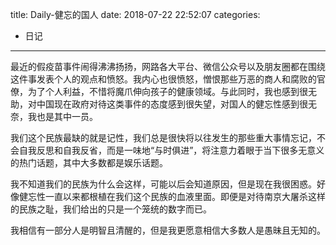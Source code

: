 title: Daily-健忘的国人
date: 2018-07-22 22:52:07
categories:
- 日记

---

最近的假疫苗事件闹得沸沸扬扬，网路各大平台、微信公众号以及朋友圈都在围绕这件事发表个人的观点和愤怒。我内心也很愤怒，憎恨那些万恶的商人和腐败的官僚，为了个人利益，不惜将魔爪伸向孩子的健康领域。与此同时，我也感到很无助，对中国现在政府对待这类事件的态度感到很失望，对国人的健忘性感到很无奈，我也是其中一员。

我们这个民族最缺的就是记性，我们总是很快将以往发生的那些重大事情忘记，不会自我反思和自我反省，而是一味地“与时俱进”，将注意力着眼于当下很多无意义的热门话题，其中大多数都是娱乐话题。

我不知道我们的民族为什么会这样，可能以后会知道原因，但是现在我很困惑。好像健忘性一直以来都根植在我们这个民族的血液里面。即便是对待南京大屠杀这样的民族之耻，我们给出的只是一个笼统的数字而已。

我相信有一部分人是明智且清醒的，但是我更愿意相信大多数人是愚昧且无知的。